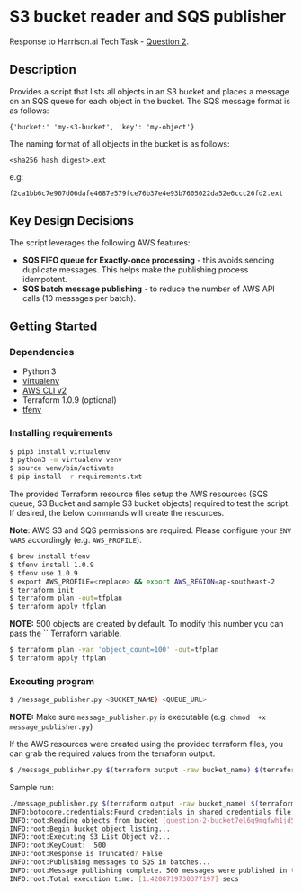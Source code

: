 # S3 bucket reader and SQS publisher

Response to Harrison.ai Tech Task - [Question 2](https://github.com/harrison-ai/data-eng-sol-architect-tech-task#question-two). 

## Description

Provides a script that lists all objects in an S3 bucket and places a message on an SQS queue for each object in the bucket. The SQS message format is as follows:

```
{'bucket:' 'my-s3-bucket', 'key': 'my-object'}
```

The naming format of all objects in the bucket is as follows:

```
<sha256 hash digest>.ext
```

e.g:

```
f2ca1bb6c7e907d06dafe4687e579fce76b37e4e93b7605022da52e6ccc26fd2.ext
```

## Key Design Decisions
The script leverages the following AWS features:
* **SQS FIFO queue for Exactly-once processing** - this avoids sending duplicate messages. This helps make the publishing process idempotent.
* **SQS batch message publishing** - to reduce the number of AWS API calls (10 messages per batch). 

## Getting Started

### Dependencies

* Python 3
* [virtualenv](https://virtualenv.pypa.io/en/latest/)
* [AWS CLI v2](https://docs.aws.amazon.com/cli/latest/userguide/install-cliv2.html)
* Terraform 1.0.9 (optional)
* [tfenv](https://github.com/tfutils/tfenv)

### Installing requirements

```sh
$ pip3 install virtualenv 
$ python3 -m virtualenv venv
$ source venv/bin/activate
$ pip install -r requirements.txt 
```

The provided Terraform resource files setup the AWS resources (SQS queue, S3 Bucket and sample S3 bucket objects) required to test the script. If desired, the below commands will create the resources.

**Note**: AWS S3 and SQS permissions are required. Please configure your `ENV VARS` accordingly (e.g. `AWS_PROFILE`).

```sh
$ brew install tfenv
$ tfenv install 1.0.9
$ tfenv use 1.0.9
$ export AWS_PROFILE=<replace> && export AWS_REGION=ap-southeast-2
$ terraform init
$ terraform plan -out=tfplan
$ terraform apply tfplan 
```

**NOTE:** 500 objects are created by default. To modify this number you can pass the `` Terraform variable.
```sh
$ terraform plan -var 'object_count=100' -out=tfplan
$ terraform apply tfplan
```

### Executing program

```sh
$ /message_publisher.py <BUCKET_NAME) <QUEUE_URL>
```
**NOTE:** Make sure `message_publisher.py` is executable (e.g. `chmod  +x message_publisher.py`)

If the AWS resources were created using the provided terraform files, you can grab the required values from the terraform output.
```sh
$ /message_publisher.py $(terraform output -raw bucket_name) $(terraform output -raw queue_url)
```

Sample run:
```sh
./message_publisher.py $(terraform output -raw bucket_name) $(terraform output -raw queue_url)
INFO:botocore.credentials:Found credentials in shared credentials file: ~/.aws/credentials
INFO:root:Reading objects from bucket [question-2-bucket7el6g9mqfwh1jd5l] and publishing messages to queue [https://sqs.ap-southeast-2.amazonaws.com/209852133120/question2-queue.fifo]
INFO:root:Begin bucket object listing...
INFO:root:Executing S3 List Object v2...
INFO:root:KeyCount:  500
INFO:root:Response is Truncated? False
INFO:root:Publishing messages to SQS in batches...
INFO:root:Message publishing complete. 500 messages were published in total.
INFO:root:Total execution time: [1.4208719730377197] secs
```